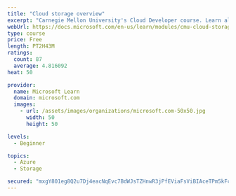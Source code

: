 ```yaml
---
title: "Cloud storage overview"
excerpt: "Carnegie Mellon University's Cloud Developer course. Learn all about data and get an overview of how it's stored, including local and distributed file systems, databases, and object storage."
webUrl: https://docs.microsoft.com/en-us/learn/modules/cmu-cloud-storage/
type: course
price: Free
length: PT2H43M
ratings:
  count: 87
  average: 4.816092
heat: 50

provider:
  name: Microsoft Learn
  domain: microsoft.com
  images:
    - url: /assets/images/organizations/microsoft.com-50x50.jpg
      width: 50
      height: 50

levels:
  - Beginner

topics:
  - Azure
  - Storage

secured: "mxgY801eg8Q2u7Dj4eacNqEvc7BdWJsTZHnwR3jPfEViaFsViBIAceTPm5kFcaGLovFtFzlZ49ZTH65Ta5l6xJtumI9brh2JzE4S8J0DOJKfx2Lk3X6M6DV7ye54a+nufmVWQtEeiY1dqKVlL1M1Oz4zI7pTx0vGLd4zR8yGOA0KddM+CpMYG92jZG/NwL2e7xT/wjJBBS6p49/cr0g6E24zm4NsHgrwhEgo5Ma8QKlYwXAYc1Hhvw6hJbyRnK872Q1HMC7CnEo40VtbVJWO5NX5QvtA/beuyjIc/dbQwGGjHl4fUCH/Jd/sLSIMOxf70/4fAKa3MmL2bvQvj4tDtdLVIzzrgErmdUVFwWLhQFqqYYLJBxelQebzseVLqG/jiRYSTnzW4lUopqwrnll4EjZm6j2b1s9f1lTsyQY9Xkc=;TSSuIjnk3WLx9U+ArkMHSw=="
---
```


